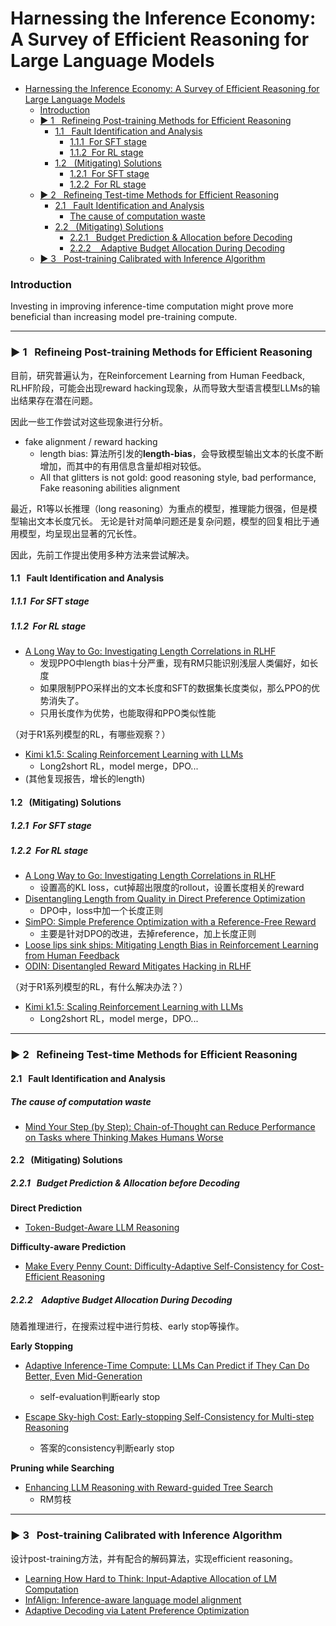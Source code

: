 # Harnessing the Inference Economy: A Survey of Efficient Reasoning for Large Language Models


- [Harnessing the Inference Economy: A Survey of Efficient Reasoning for Large Language Models](#harnessing-the-inference-economy-a-survey-of-efficient-reasoning-for-large-language-models)
    - [Introduction](#introduction)
    - [▶️ 1   Refineing Post-training Methods for Efficient Reasoning](#️-1-refineing-post-training-methods-for-efficient-reasoning)
      - [1.1     Fault Identification and Analysis](#11---fault-identification-and-analysis)
        - [1.1.1  For SFT stage](#111for-sft-stage)
        - [1.1.2  For RL stage](#112for-rl-stage)
      - [1.2     (Mitigating) Solutions](#12---mitigating-solutions)
        - [1.2.1  For SFT stage](#121for-sft-stage)
        - [1.2.2  For RL stage](#122for-rl-stage)
    - [▶️ 2    Refineing Test-time Methods for Efficient Reasoning](#️-2--refineing-test-time-methods-for-efficient-reasoning)
      - [2.1     Fault Identification and Analysis](#21---fault-identification-and-analysis)
        - [The cause of computation waste](#the-cause-of-computation-waste)
      - [2.2    (Mitigating) Solutions](#22--mitigating-solutions)
        - [2.2.1    Budget Prediction \& Allocation before Decoding](#221--budget-prediction--allocation-before-decoding)
        - [2.2.2     Adaptive Budget Allocation During Decoding](#222---adaptive-budget-allocation-during-decoding)
    - [▶️ 3     Post-training Calibrated with Inference Algorithm](#️-3---post-training-calibrated-with-inference-algorithm)


### Introduction
Investing in improving inference-time computation might prove more beneficial than increasing model pre-training compute.


---

### ▶️ 1&nbsp;&nbsp; Refineing Post-training Methods for Efficient Reasoning


目前，研究普遍认为，在Reinforcement Learning from Human Feedback, RLHF阶段，可能会出现reward hacking现象，从而导致大型语言模型LLMs的输出结果存在潜在问题。

因此一些工作尝试对这些现象进行分析。

- fake alignment / reward hacking
  - length bias: 算法所引发的**length-bias**，会导致模型输出文本的长度不断增加，而其中的有用信息含量却相对较低。
  - All that glitters is not gold: good reasoning style, bad performance, Fake reasoning abilities alignment


最近，R1等以长推理（long reasoning）为重点的模型，推理能力很强，但是模型输出文本长度冗长。
无论是针对简单问题还是复杂问题，模型的回复相比于通用模型，均呈现出显著的冗长性。

因此，先前工作提出使用多种方法来尝试解决。

#### 1.1&nbsp;&nbsp;   Fault Identification and Analysis


##### 1.1.1&nbsp;&nbsp;For SFT stage

##### 1.1.2&nbsp;&nbsp;For RL stage


- [A Long Way to Go: Investigating Length Correlations in RLHF](https://arxiv.org/abs/2310.03716v2)
  - 发现PPO中length bias十分严重，现有RM只能识别浅层人类偏好，如长度
  - 如果限制PPO采样出的文本长度和SFT的数据集长度类似，那么PPO的优势消失了。
  - 只用长度作为优势，也能取得和PPO类似性能


（对于R1系列模型的RL，有哪些观察？）
- [Kimi k1.5: Scaling Reinforcement Learning with LLMs]()
  - Long2short RL，model merge，DPO...
- (其他复现报告，增长的length)


#### 1.2&nbsp;&nbsp;   (Mitigating) Solutions

##### 1.2.1&nbsp;&nbsp;For SFT stage

##### 1.2.2&nbsp;&nbsp;For RL stage
- [A Long Way to Go: Investigating Length Correlations in RLHF](https://arxiv.org/abs/2310.03716v2)
  - 设置高的KL loss，cut掉超出限度的rollout，设置长度相关的reward
- [Disentangling Length from Quality in Direct Preference Optimization](http://arxiv.org/abs/2403.19159)
  - DPO中，loss中加一个长度正则
- [SimPO: Simple Preference Optimization with a Reference-Free Reward](https://arxiv.org/abs/2405.14734)
  - 主要是针对DPO的改进，去掉reference，加上长度正则
- [Loose lips sink ships: Mitigating Length Bias in Reinforcement Learning from Human Feedback]()
- [ODIN: Disentangled Reward Mitigates Hacking in RLHF](http://arxiv.org/abs/2402.07319)


（对于R1系列模型的RL，有什么解决办法？）
- [Kimi k1.5: Scaling Reinforcement Learning with LLMs]()
  - Long2short RL，model merge，DPO...


---

### ▶️ 2&nbsp;&nbsp;  Refineing Test-time Methods for Efficient Reasoning

#### 2.1&nbsp;&nbsp;   Fault Identification and Analysis

##### The cause of computation waste
- [Mind Your Step (by Step): Chain-of-Thought can Reduce Performance on Tasks where Thinking Makes Humans Worse]()

#### 2.2&nbsp;&nbsp;  (Mitigating) Solutions

##### 2.2.1&nbsp;&nbsp;  Budget Prediction & Allocation before Decoding

**Direct Prediction**

- [Token-Budget-Aware LLM Reasoning]()


**Difficulty-aware Prediction**
- [Make Every Penny Count: Difficulty-Adaptive Self-Consistency for Cost-Efficient Reasoning](http://arxiv.org/abs/2408.13457)




##### 2.2.2 &nbsp;&nbsp;  Adaptive Budget Allocation During Decoding

随着推理进行，在搜索过程中进行剪枝、early stop等操作。

**Early Stopping**
- [Adaptive Inference-Time Compute: LLMs Can Predict if They Can Do Better, Even Mid-Generation](https://arxiv.org/abs/2410.02725)
  - self-evaluation判断early stop
  
- [Escape Sky-high Cost: Early-stopping Self-Consistency for Multi-step Reasoning](http://arxiv.org/abs/2401.10480)
  - 答案的consistency判断early stop

**Pruning while Searching**
- [Enhancing LLM Reasoning with Reward-guided Tree Search](https://arxiv.org/abs/2411.11694)
  - RM剪枝


---

### ▶️ 3&nbsp;&nbsp;   Post-training Calibrated with Inference Algorithm

设计post-training方法，并有配合的解码算法，实现efficient reasoning。

- [Learning How Hard to Think: Input-Adaptive Allocation of LM Computation](http://arxiv.org/abs/2410.04707)
- [InfAlign: Inference-aware language model alignment](https://arxiv.org/abs/2412.19792)
- [Adaptive Decoding via Latent Preference Optimization](https://arxiv.org/abs/2411.09661)



